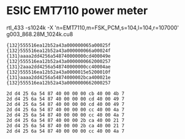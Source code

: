 # ESIC EMT7110 power meter

rtl_433 -s1024k -X 'n=EMT7110,m=FSK_PCM,s=104,l=104,r=107000' g003_868.28M_1024k.cu8

    {132}555516ea12b52a43a000000065a00025f
    {132}555516ea12b52a43a000000066a00024f
    {131}aaaa2dd4256a548740000000cd400049e
    {132}555516ea12b52a43a0000000662000257
    {131}2aaa2dd4256a548740000000cc40004ae
    {132}555516ea12b52a43a0000015e5200010f
    {131}aaaa2dd4256a54874000002bca400021e
    {132}555516ea12b52a43a0000000662000257

    2d d4 25 6a 54 87 40 00 00 00 cb 40 00 4b 7
    2d d4 25 6a 54 87 40 00 00 00 cd 40 00 49 7
    2d d4 25 6a 54 87 40 00 00 00 cd 40 00 49 7
    2d d4 25 6a 54 87 40 00 00 00 cc 40 00 4a 7
    2d d4 25 6a 54 87 40 00 00 00 cc 40 00 4a 7
    2d d4 25 6a 54 87 40 00 00 2b ca 40 00 21 7
    2d d4 25 6a 54 87 40 00 00 2b ca 40 00 21 7
    2d d4 25 6a 54 87 40 00 00 00 cc 40 00 4a 7
